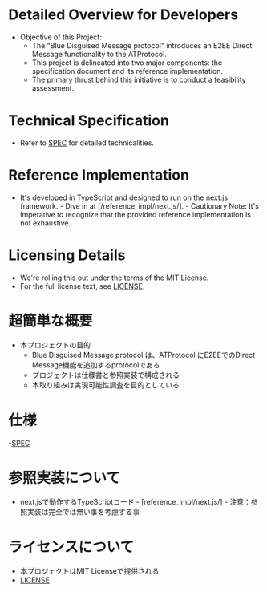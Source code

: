 # Detailed Overview for Developers
- Objective of this Project:
    - The "Blue Disguised Message protocol" introduces an E2EE Direct Message functionality to the ATProtocol.
    - This project is delineated into two major components: the specification document and its reference implementation.
    - The primary thrust behind this initiative is to conduct a feasibility assessment.

# Technical Specification
- Refer to [SPEC](/SPEC.md) for detailed technicalities.

# Reference Implementation
- It's developed in TypeScript and designed to run on the next.js framework.
      - Dive in at [/reference_impl/next.js/].
      - Cautionary Note: It's imperative to recognize that the provided reference implementation is not exhaustive.

# Licensing Details
- We're rolling this out under the terms of the MIT License.
- For the full license text, see [LICENSE](/LICENSE).

# 超簡単な概要
- 本プロジェクトの目的
    - Blue Disguised Message protocol は、ATProtocol にE2EEでのDirect Message機能を追加するprotocolである
    - プロジェクトは仕様書と参照実装で構成される
    - 本取り組みは実現可能性調査を目的としている
  
# 仕様
-[SPEC](/SPEC.md)

# 参照実装について
- next.jsで動作するTypeScriptコード
      - [reference_impl/next.js/]
      - 注意：参照実装は完全では無い事を考慮する事
# ライセンスについて
- 本プロジェクトはMIT Licenseで提供される
- [LICENSE](/LICENSE)
